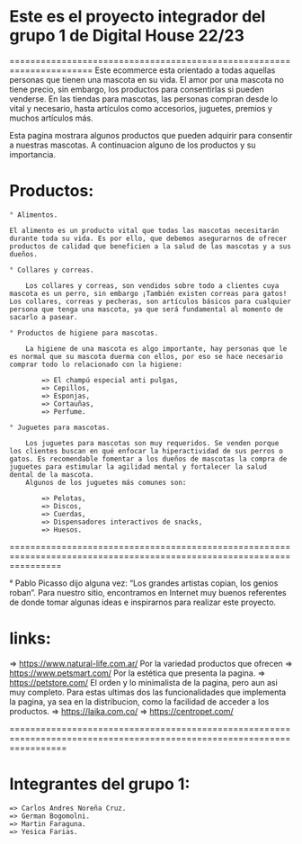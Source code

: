 # Este es el proyecto integrador del grupo 1 de Digital House 22/23 
======================================================================
Este ecommerce esta orientado a todas aquellas personas que tienen una mascota en su vida.
El amor por una mascota no tiene precio, sin embargo, los productos para consentirlas si pueden venderse. 
En las tiendas para mascotas, las personas compran desde lo vital y necesario, hasta artículos como 
accesorios, juguetes, premios y muchos artículos más. 

Esta pagina mostrara algunos productos que pueden adquirir para consentir a nuestras mascotas.
A continuacion alguno de los productos y su importancia. 

# Productos:

    ° Alimentos.

    El alimento es un producto vital que todas las mascotas necesitarán durante toda su vida. Es por ello, que debemos asegurarnos de ofrecer productos de calidad que beneficien a la salud de las mascotas y a sus dueños.

    ° Collares y correas.

        Los collares y correas, son vendidos sobre todo a clientes cuya mascota es un perro, sin embargo ¡También existen correas para gatos! Los collares, correas y pecheras, son artículos básicos para cualquier persona que tenga una mascota, ya que será fundamental al momento de sacarlo a pasear.

    ° Productos de higiene para mascotas.

        La higiene de una mascota es algo importante, hay personas que le es normal que su mascota duerma con ellos, por eso se hace necesario comprar todo lo relacionado con la higiene: 

            => El champú especial anti pulgas, 
            => Cepillos, 
            => Esponjas, 
            => Cortauñas,
            => Perfume.

    ° Juguetes para mascotas.

        Los juguetes para mascotas son muy requeridos. Se venden porque los clientes buscan en qué enfocar la hiperactividad de sus perros o gatos. Es recomendable fomentar a los dueños de mascotas la compra de juguetes para estimular la agilidad mental y fortalecer la salud dental de la mascota. 
        Algunos de los juguetes más comunes son:

            => Pelotas, 
            => Discos,
            => Cuerdas,
            => Dispensadores interactivos de snacks,
            => Huesos.
 
======================================================================================================================

° Pablo Picasso dijo alguna vez: “Los grandes artistas copian, los genios roban”. Para nuestro sitio, encontramos en Internet muy buenos referentes de donde tomar algunas ideas e inspirarnos para realizar este proyecto.

# links:

  => https://www.natural-life.com.ar/ Por la variedad productos que ofrecen
  => https://www.petsmart.com/ Por la estética que presenta la pagina.
  => https://petstore.com/ El orden y lo minimalista de la pagina, pero aun asi muy completo.
    Para estas ultimas dos las funcionalidades que implementa la pagina, ya sea en la distribucion, como la facilidad de acceder a los productos.
  => https://laika.com.co/ 
  => https://centropet.com/ 

=======================================================================================================================

# Integrantes del grupo 1:
    
    => Carlos Andres Noreña Cruz.
    => German Bogomolni.
    => Martin Faraguna.
    => Yesica Farias. 
